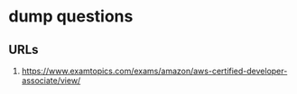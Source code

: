 # dump questions

## URLs
1. https://www.examtopics.com/exams/amazon/aws-certified-developer-associate/view/
